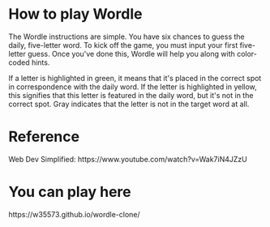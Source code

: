 # How to play Wordle
<p>The Wordle instructions are simple. You have six chances to guess the daily, five-letter word. To kick off the game, you must input your first five-letter guess. Once you've done this, Wordle will help you along with color-coded hints.</p>

<p>If a letter is highlighted in green, it means that it's placed in the correct spot in correspondence with the daily word. If the letter is highlighted in yellow, this signifies that this letter is featured in the daily word, but it's not in the correct spot. Gray indicates that the letter is not in the target word at all.</p>

# Reference
<p>Web Dev Simplified: https://www.youtube.com/watch?v=Wak7iN4JZzU</p>

# You can play here
<p>https://w35573.github.io/wordle-clone/</p>
